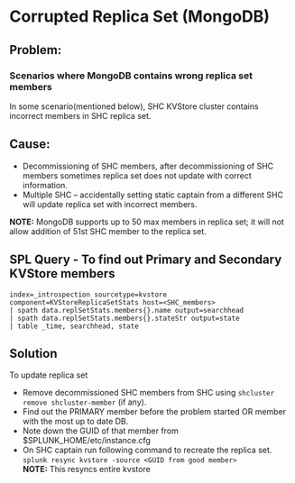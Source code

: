 # Corrupted Replica Set (MongoDB)

## Problem:

### Scenarios where MongoDB contains wrong replica set members

In some scenario(mentioned below), SHC KVStore cluster contains incorrect members in SHC replica set.

## Cause:

- Decommissioning of SHC members, after decommissioning of SHC members sometimes replica set does not update with correct information.
- Multiple SHC – accidentally setting static captain from a different SHC will update replica set with incorrect members.

**NOTE:** MongoDB supports up to 50 max members in replica set; it will not allow addition of 51st SHC member to the replica set.

## SPL Query - To find out Primary and Secondary KVStore members
```
index=_introspection sourcetype=kvstore component=KVStoreReplicaSetStats host=<SHC_members>
| spath data.replSetStats.members{}.name output=searchhead 
| spath data.replSetStats.members{}.stateStr output=state 
| table _time, searchhead, state
```

## Solution
To update replica set
- Remove decommissioned SHC members from SHC using `shcluster remove shcluster-member` (if any).
- Find out the PRIMARY member before the problem started OR member with the most up to date DB.
- Note down the GUID of that member from $SPLUNK_HOME/etc/instance.cfg
- On SHC captain run following command to recreate the replica set. `splunk resync kvstore -source <GUID from good member>`  
**NOTE:** This resyncs entire kvstore